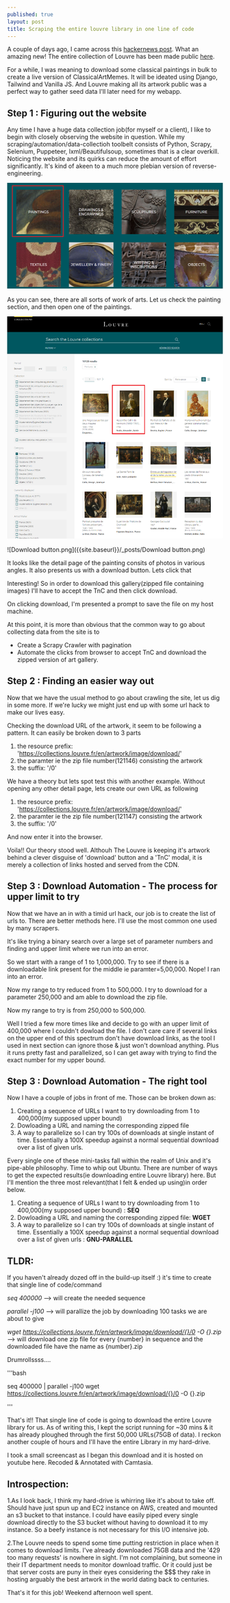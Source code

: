```yaml
---
published: true
layout: post
title: Scraping the entire louvre library in one line of code
---
```


A couple of days ago, I came across this [hackernews post](https://news.ycombinator.com/item?id=26599830). What an amazing new! The entire collection of Louvre has been made public [here](https://collections.louvre.fr/en/).

For a while, I was meaning to download some classical paintings in bulk to create a live version of ClassicalArtMemes. It will be ideated using Django, Tailwind and Vanilla JS. And Louvre making all its artwork public was a perfect way to gather seed data I'll later need for my webapp.

## Step 1 : Figuring out the website

Any time I have a huge data collection job(for myself or a client), I like to begin with closely observing the website in question. While my scraping/automation/data-collectioh toolbelt consists of Python, Scrapy, Selenium, Puppeteer, lxml/Beautifulsoup, sometimes that is a clear overkill. Noticing the website and its quirks can reduce the amount of effort significantly. It's kind of akeen to a much more plebian version of reverse-engineering.

![Home page of The Louvre website](https://github.com/spsphulse/My-Portfolio/blob/master/images/louvre/homepage.png?raw=true)


As you can see, there are all sorts of work of arts. Let us check the painting section, and then open one of the paintings.

![Paintings section](https://github.com/spsphulse/My-Portfolio/blob/master/images/louvre/paintings.png?raw=true)


![Download button.png]({{site.baseurl}}/_posts/Download button.png)


It looks like the detail page of the painting consits of photos in various angles. It also presents us with a download button. Lets click that




Interesting! So in order to download this gallery(zipped file containing images) I'll have to accept the TnC and then click download.


On clicking download, I'm presented a prompt to save the file on my host machine.


At this point, it is more than obvious that the common way to go about collecting data from the site is to 
- Create a Scrapy Crawler with pagination 
- Automate the clicks from browser to accept TnC and download the zipped version of art gallery.

## Step 2 : Finding an easier way out

Now that we have the usual method to go about crawling the site, let us dig in some more. If we're lucky we might just end up with some url hack to make our lives easy.


Checking the download URL of the artwork, it seem to be following a pattern. It can easily be broken down to 3 parts

1) the resource prefix: 'https://collections.louvre.fr/en/artwork/image/download/'
2) the paramter ie the zip file number(121146) consisting the artwork
3) the suffix: '/0'

We have a theory but lets spot test this with another example. Without opening any other detail page, lets create our own URL as following 

1) the resource prefix: 'https://collections.louvre.fr/en/artwork/image/download/'
2) the paramter ie the zip file number(121147) consisting the artwork
3) the suffix: '/0'

And now enter it into the browser. 

Voila!! Our theory stood well. Althouh The Louvre is keeping it's artwork behind a clever disguise of 'download' button and a 'TnC' modal, it is merely a collection of links hosted and served from the CDN.


## Step 3 : Download Automation - The process for upper limit to try

Now that we have an in with a timid url hack, our job is to create the list of urls to. There are better methods here. I'll use the most common one used by many scrapers.

It's like trying a binary search over a large set of parameter numbers and finding and upper limit where we run into an error.

So we start with a range of 1 to 1,000,000. Try to see if there is a downloadable link present for the middle ie paramter=5,00,000. Nope! I ran into an error.

Now my range to try reduced from 1 to 500,000. I try to download for a parameter 250,000 and am able to download the zip file.

Now my range to try is from 250,000 to 500,000.

Well I tried a few more times like and decide to go with an upper limit of 400,000 where I couldn't dowload the file. I don't care care if several links on the upper end of this spectrum don't have download links, as the tool I used in next section can ignore those & just won't download anything. Plus it runs pretty fast and parallelized, so I can get away with trying to find the exact number for my upper bound.


## Step 3 : Download Automation - The right tool


Now I have a couple of jobs in front of me. Those can be broken down as:

1. Creating a sequence of URLs I want to try downloading from 1 to 400,000(my supposed upper bound)
2. Dowloading a URL and naming the corresponding zipped file
3. A way to parallelize so I can try 100s of downloads at single instant of time. Essentially a 100X speedup against a normal sequential download over a list of given urls.


Every single one of these mini-tasks fall within the realm of Unix and it's pipe-able philosophy. Time to whip out Ubuntu. There are number of ways to get the expected results(ie downloading entire Louvre library) here. But I'll mention the three most relevant(that I felt & ended up using)in order below. 

1. Creating a sequence of URLs I want to try downloading from 1 to 400,000(my supposed upper bound) : **SEQ**
2. Dowloading a URL and naming the corresponding zipped file: **WGET**
3. A way to parallelize so I can try 100s of downloads at single instant of time. Essentially a 100X speedup against a normal sequential download over a list of given urls : **GNU-PARALLEL**

## TLDR:
If you haven't already dozed off in the build-up itself :) it's time to create that single line of code/command

_seq 400000_ --> will  create the needed sequence

_parallel -j100_ --> will parallize the job by downloading 100 tasks we are about to give

_wget https://collections.louvre.fr/en/artwork/image/download/{}/0 -O {}.zip_ --> will download one zip file for every {number} in sequence and the downloaded file have the name as {number}.zip


Drumrollssss....

'''bash

seq 400000 | parallel -j100 wget https://collections.louvre.fr/en/artwork/image/download/{}/0 -O {}.zip

'''

That's it!! That single line of code is going to download the entire Louvre library for us. As of writing this, I kept the script running for ~30 mins & it has already ploughed through the first 50,000 URLs(75GB of data). I reckon another couple of hours and I'll have the entire Library in my hard-drive. 

I took a small screencast as I began this download and it is hosted on youtube here. Recoded & Annotated with Camtasia.


## Introspection:

1.As I look back, I think my hard-drive is whirring like it's about to take off. Should have just spun up and EC2 instance on AWS, created and mounted an s3 bucket to that instance. I could have easily piped every single download directly to the S3 bucket without having to download it to my instance. So a beefy instance is not necessary for this I/O intensive job.

2.The Louvre needs to spend some time putting restriction in place when it comes to download limits. I've already downloaded 75GB data and the '429 too many requests' is nowhere in sight. I'm not complaining, but someone in their IT department needs to monitor download traffic. Or it could just be that server costs are puny in their eyes considering the $$$ they rake in hosting arguably the best artwork in the world dating back to centuries.



That's it for this job! Weekend afternoon well spent.
